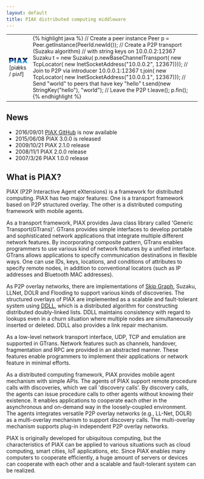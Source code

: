 ```yaml
---
layout: default
title: PIAX distributed computing middleware
---
```

<table><tr><td>
<div class="banner"><img width="100" src="piax-font.png"></div>
<div class="banner_bottom">[piǽks / piʌf]</div>
</td><td>
{% highlight java %}
// Create a peer instance
Peer p = Peer.getInstance(PeerId.newId());
// Create a P2P transport (Suzaku algorithm)
// with string keys on 10.0.0.2:12367
Suzaku<StringKey, StringKey> t = 
 new Suzaku<StringKey, StringKey>(
  p.newBaseChannelTransport(
   new TcpLocator(
    new InetSocketAddress("10.0.0.2", 12367))));
// Join to P2P via introducer 10.0.0.1:12367
t.join(
 new TcpLocator(
  new InetSocketAddress("10.0.0.1", 12367)));
// Send "world" to peers that have key "hello"
t.send(new StringKey("hello"), "world");
// Leave the P2P
t.leave();
p.fin();
{% endhighlight %}
</td>
</tr></table>

## News

* 2016/09/01 [PIAX GitHub](https://github.com/piax/piax) is now available
* 2015/06/08 PIAX 3.0.0 is released
* 2009/10/21 PIAX 2.1.0 release
* 2008/11/1 PIAX 2.0.0 release
* 2007/3/26 PIAX 1.0.0 release

## What is PIAX?

PIAX (P2P Interactive Agent eXtensions) is a framework for distributed
computing.
PIAX has two major features: One is a transport framework based on P2P
structured overlay. The other is a distributed computing framework
with mobile agents.

As a transport framework, PIAX provides Java class library called
'Generic Transport(GTrans)'. GTrans provides simple interfaces to
develop portable and sophisticated network applications that
integrate multiple different network features. By incorporating
composite pattern, GTrans enables programmers to use various kind of
network features by a unified interface.  GTrans allows applications to
specify communication destinations in flexible ways.  One can use IDs,
keys, locations, and conditions of attributes to specify remote nodes,
in addition to conventional locators (such as IP addresses and
Bluetooth MAC addresses). 

As P2P overlay networks, there are implementations of [Skip Graph](http://dl.acm.org/citation.cfm?id=1290674),
Suzaku, LLNet, DOLR and Flooding to support various kinds
of discoveries.  The structured overlays of PIAX are implemented as
a scalable and fault-tolerant system using [DDLL](http://ieeexplore.ieee.org/document/7328521/), which is a distributed
algorithm for constructing distributed doubly-linked lists. DDLL
maintains consistency with regard to lookups even in a churn situation
where multiple nodes are simultaneously inserted or deleted. DDLL also
provides a link repair mechanism.

As a low-level network transport interface, UDP, TCP and
emulation are supported in GTrans. Network features such as channels,
handover, fragmentation and RPC are provided in an abstracted
manner. These features enable programmers to implement their
applications or network feature in minimal efforts.

As a distributed computing framework, PIAX provides mobile agent
mechanism with simple APIs. The agents of PIAX support remote
procedure calls with discoveries, which we call 'discovery calls'. By
discovery calls, the agents can issue procedure calls to other agents
without knowing their existence. It enables applications to cooperate
each other in the asynchronous and on-demand way in the loosely-coupled
environment.  The agents integrates versatile P2P overlay networks
(e.g., LL-Net, DOLR) as a multi-overlay mechanism to
support discovery calls. The multi-overlay mechanism supports plug-in
independent P2P overlay networks.

PIAX is originally developed for ubiquitous computing, but the
characteristics of PIAX can be applied to various situations such as
cloud computing, smart cities, IoT applications, etc. Since PIAX
enables many computers to cooperate efficiently, a huge amount of
servers or devices can cooperate with each other and a scalable and
fault-tolerant system can be realized.